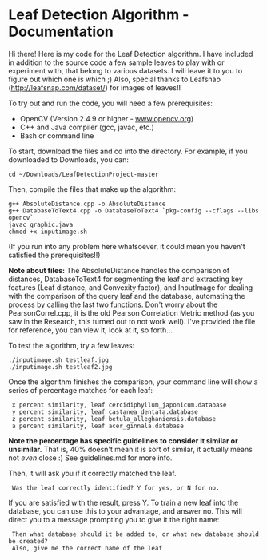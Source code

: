 Leaf Detection Algorithm - Documentation
==============

Hi there! Here is my code for the Leaf Detection algorithm. 
I have included in addition to the source code a few sample leaves to play with or experiment with, that belong to various
datasets. I will leave it to you to figure out which one is which ;)
Also, special thanks to Leafsnap (http://leafsnap.com/dataset/) for images of leaves!!

To try out and run the code, you will need a few prerequisites: 
- OpenCV (Version 2.4.9 or higher - www.opencv.org)
- C++ and Java compiler (gcc, javac, etc.)
- Bash or command line

To start, download the files and cd into the directory.
For example, if you downloaded to Downloads, you can:

    cd ~/Downloads/LeafDetectionProject-master

Then, compile the files that make up the algorithm:

    g++ AbsoluteDistance.cpp -o AbsoluteDistance
    g++ DatabaseToText4.cpp -o DatabaseToText4 `pkg-config --cflags --libs opencv`
    javac graphic.java 
    chmod +x inputimage.sh

(If you run into any problem here whatsoever, it could mean you haven't satisfied the prerequisites!!)

**Note about files:** The AbsoluteDistance handles the comparison of distances, 
DatabaseToText4 for segmenting the leaf and extracting key features (Leaf distance, and Convexity factor), and
InputImage for dealing with the comparison of the query leaf and the database, automating the process by calling the last two functions.
Don't worry about the PearsonCorrel.cpp, it is the old Pearson Correlation Metric method (as you saw in the Research, this turned out to not work well). I've provided the file for reference, you can view it, look at it, so forth...

To test the algorithm, try a few leaves:

    ./inputimage.sh testleaf.jpg
    ./inputimage.sh testleaf2.jpg

Once the algorithm finishes the comparison, your command line will show a series of percentage matches for each leaf:

     x percent similarity, leaf cercidiphyllum_japonicum.database
     y percent similarity, leaf castanea_dentata.database
     z percent similarity, leaf betula_alleghaniensis.database
     a percent similarity, leaf acer_ginnala.database

**Note the percentage has specific guidelines to consider it similar or unsimilar.** That is, 40% doesn't mean it is sort of similar, it actually means not *even* close :) See guidelines.md for more info.

Then, it will ask you if it correctly matched the leaf. 

     Was the leaf correctly identified? Y for yes, or N for no.

If you are satisfied with the result, press Y. To train a new leaf into the database, you can use this to your advantage,  and answer no. This will direct you to a message prompting you to give it the right name:

     Then what database should it be added to, or what new database should be created?
     Also, give me the correct name of the leaf


